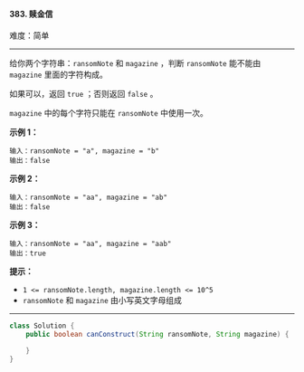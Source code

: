 #### 383. 赎金信

难度：简单

---

给你两个字符串：`ransomNote` 和 `magazine` ，判断 `ransomNote` 能不能由 `magazine` 里面的字符构成。

如果可以，返回 `true` ；否则返回 `false` 。

`magazine` 中的每个字符只能在 `ransomNote` 中使用一次。

**示例 1：**

```
输入：ransomNote = "a", magazine = "b"
输出：false
```

**示例 2：**

```
输入：ransomNote = "aa", magazine = "ab"
输出：false
```

**示例 3：**

```
输入：ransomNote = "aa", magazine = "aab"
输出：true
```

**提示：**

*   `1 <= ransomNote.length, magazine.length <= 10^5`
*   `ransomNote` 和 `magazine` 由小写英文字母组成

---



```Java
class Solution {
    public boolean canConstruct(String ransomNote, String magazine) {

    }
}
```